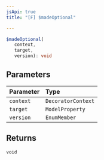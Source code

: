 ```yaml
---
jsApi: true
title: "[F] $madeOptional"

---
```

```ts
$madeOptional(
   context, 
   target, 
   version): void
```

## Parameters

| Parameter | Type |
| :------ | :------ |
| `context` | `DecoratorContext` |
| `target` | `ModelProperty` |
| `version` | `EnumMember` |

## Returns

`void`
